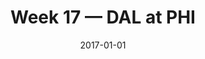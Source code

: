 ---
layout: game
title: Week 17 — DAL at PHI
season: 2016
game_id: 2016_17_DAL_PHI
week: 17
date: 2017-01-01
home_team: PHI
away_team: DAL
final_home: 27
final_away: 13
pbp_url: /assets/data/pbp/2016/2016_17_DAL_PHI.csv.gz
---
